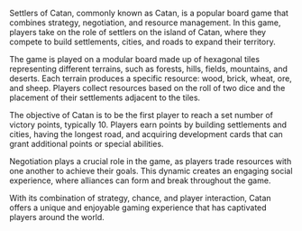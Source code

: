 Settlers of Catan, commonly known as Catan, is a popular board game that combines strategy, negotiation, and resource management.
 In this game, players take on the role of settlers on the island of Catan, where they compete to build settlements, cities, and roads to expand their territory.

The game is played on a modular board made up of hexagonal tiles representing different terrains, such as forests, hills, fields, mountains, and deserts. 
Each terrain produces a specific resource: wood, brick, wheat, ore, and sheep.
 Players collect resources based on the roll of two dice and the placement of their settlements adjacent to the tiles.

The objective of Catan is to be the first player to reach a set number of victory points, typically 10.
 Players earn points by building settlements and cities, having the longest road, and acquiring development cards that can grant additional points or special abilities.

Negotiation plays a crucial role in the game, as players trade resources with one another to achieve their goals.
 This dynamic creates an engaging social experience, where alliances can form and break throughout the game.

With its combination of strategy, chance, and player interaction, Catan offers a unique and enjoyable gaming experience that has captivated players around the world.
